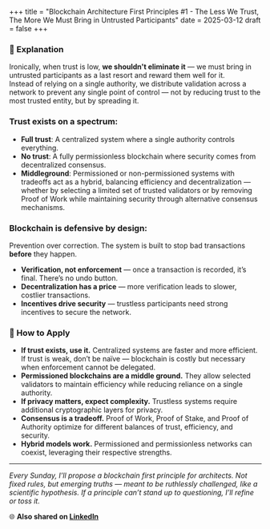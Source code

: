 +++
title = "Blockchain Architecture First Principles #1 - The Less We Trust, The More We Must Bring in Untrusted Participants"
date = 2025-03-12
draft = false
+++
### 💭 Explanation
Ironically, when trust is low, **we shouldn't eliminate it** — we must bring in untrusted participants as a last resort and reward them well for it.  
Instead of relying on a single authority, we distribute validation across a network to prevent any single point of control — not by reducing trust to the most trusted entity, but by spreading it.

### Trust exists on a spectrum:
- **Full trust**: A centralized system where a single authority controls everything.  
- **No trust**: A fully permissionless blockchain where security comes from decentralized consensus.  
- **Middleground**: Permissioned or non-permissioned systems with tradeoffs act as a hybrid, balancing efficiency and decentralization — whether by selecting a limited set of trusted validators or by removing Proof of Work while maintaining security through alternative consensus mechanisms.

### Blockchain is defensive by design:
Prevention over correction. The system is built to stop bad transactions **before** they happen.

- **Verification, not enforcement** — once a transaction is recorded, it’s final. There’s no undo button.  
- **Decentralization has a price** — more verification leads to slower, costlier transactions.  
- **Incentives drive security** — trustless participants need strong incentives to secure the network.

### 🥷 How to Apply

- **If trust exists, use it.** Centralized systems are faster and more efficient. If trust is weak, don’t be naïve — blockchain is costly but necessary when enforcement cannot be delegated.  
- **Permissioned blockchains are a middle ground.** They allow selected validators to maintain efficiency while reducing reliance on a single authority.  
- **If privacy matters, expect complexity.** Trustless systems require additional cryptographic layers for privacy.  
- **Consensus is a tradeoff.** Proof of Work, Proof of Stake, and Proof of Authority optimize for different balances of trust, efficiency, and security.  
- **Hybrid models work.** Permissioned and permissionless networks can coexist, leveraging their respective strengths.

---

_Every Sunday, I’ll propose a blockchain first principle for architects. Not fixed rules, but emerging truths — meant to be ruthlessly challenged, like a scientific hypothesis. If a principle can’t stand up to questioning, I’ll refine or toss it._


🌐 **Also shared on [LinkedIn](https://www.linkedin.com/posts/shanedeconinck_blockchain-trust-decentralization-activity-7304438628519194624-cPiZ)**